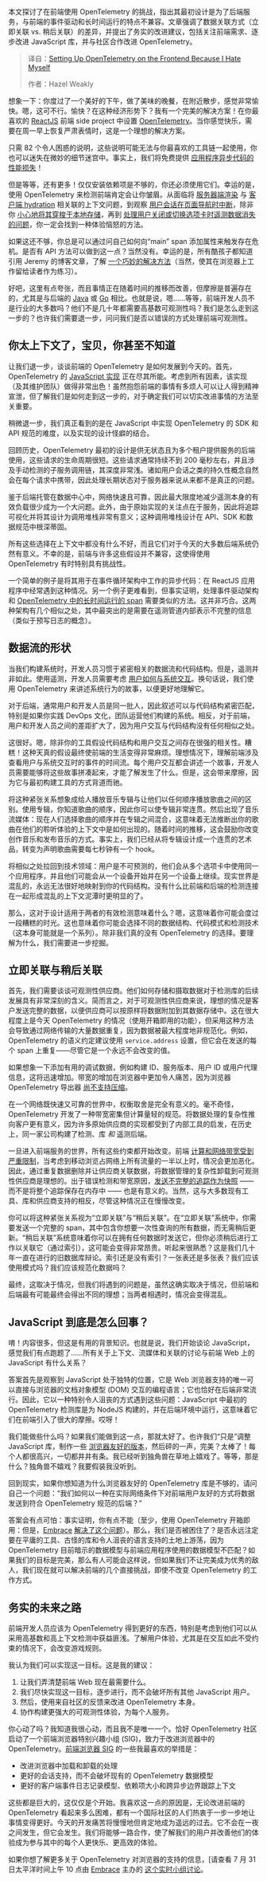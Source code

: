 
<!--
title: 前端OpenTelemetry配置：我与痛苦共舞
cover: https://cdn.thenewstack.io/media/2025/07/dfda0181-frown.jpg
summary: 本文探讨了在前端使用 OpenTelemetry 的挑战，指出其最初设计是为了后端服务，与前端的事件驱动和长时间运行的特点不兼容。文章强调了数据关联方式（立即关联 vs. 稍后关联）的差异，并提出了务实的改进建议，包括关注前端需求、逐步改进 JavaScript 库，并与社区合作改进 OpenTelemetry。
-->

本文探讨了在前端使用 OpenTelemetry 的挑战，指出其最初设计是为了后端服务，与前端的事件驱动和长时间运行的特点不兼容。文章强调了数据关联方式（立即关联 vs. 稍后关联）的差异，并提出了务实的改进建议，包括关注前端需求、逐步改进 JavaScript 库，并与社区合作改进 OpenTelemetry。

> 译自：[Setting Up OpenTelemetry on the Frontend Because I Hate Myself](https://thenewstack.io/setting-up-opentelemetry-on-the-frontend-because-i-hate-myself/)
> 
> 作者：Hazel Weakly

想象一下：你度过了一个美好的下午，做了美味的晚餐，在附近散步，感觉非常愉快。嗯，这可不行。愉快？在这种经济形势下？我有一个完美的解决方案！在你最喜欢的 [ReactJS](https://thenewstack.io/instrumenting-a-react-app-using-opentelemetry/) 前端 side project 中设置 [OpenTelemetry](https://thenewstack.io/what-is-opentelemetry-the-ultimate-guide/)。当你感觉快乐，需要在周一早上恢复严肃表情时，这是一个理想的解决方案。

只需 82 个令人困惑的说明，这些说明可能无法与你最喜欢的工具链一起使用，你也可以迷失在微妙的细节迷宫中。事实上，我们将免费提供 [应用程序异步代码的性能损失](https://github.com/angular/angular/blob/main/packages/zone.js/MODULE.md)！

但是等等，还有更多！仅仅安装依赖项是不够的，你还必须使用它们。幸运的是，使用 OpenTelemetry 来检测前端肯定会让你皱眉。从面临将 [服务器端渲染](https://github.com/open-telemetry/opentelemetry-demo/blob/96b292d5f3281d1bbde0309a8d9325475f356a4b/src/frontend/pages/_document.tsx#L22) 与 [客户端 hydration](https://github.com/open-telemetry/opentelemetry-demo/blob/96b292d5f3281d1bbde0309a8d9325475f356a4b/src/frontend/pages/_app.tsx#L27-L28) 相关联的上下文问题，到观察 [用户会话在页面导航时中断](https://github.com/open-telemetry/opentelemetry-demo/blob/96b292d5f3281d1bbde0309a8d9325475f356a4b/src/frontend/gateways/Session.gateway.ts)，除非你 [小心地将其穿梭于本地存储](https://github.com/open-telemetry/opentelemetry-demo/blob/96b292d5f3281d1bbde0309a8d9325475f356a4b/src/frontend/utils/telemetry/SessionIdProcessor.ts)，再到 [处理用户关闭或切换选项卡时遥测数据消失的问题](https://github.com/highlight/highlight/blob/881eb80b8065b13c7b388d9b3907bfb2a98a7bb9/sdk/highlight-run/src/client/otel/exporter.ts#L13-L20)，你一定会找到一种体验恼怒的方法。

如果这还不够，你总是可以通过问自己如何向“main” span 添加属性来触发存在危机。是否有 API 方法可以做到这一点？当然没有。幸运的是，所有酷孩子都知道引用 Jeremy 的博客文章，了解 [一个巧妙的解决方法](https://jeremymorrell.dev/blog/a-practitioners-guide-to-wide-events/#write-a-middleware-to-help-you)（当然，使其在浏览器上工作留给读者作为练习）。

好吧，这里有点夸张，而且事情正在随着时间的推移而改善，但摩擦是普遍存在的，尤其是与后端的 [Java](https://thenewstack.io/introduction-to-java-programming-language/) 或 [Go](https://roadmap.sh/golang) 相比。也就是说，嗯……等等，前端开发人员不是行业的大多数吗？他们不是几十年都需要高基数可观测性吗？我们是怎么走到这一步的？也许我们需要退一步，问问我们是否以错误的方式处理前端可观测性。

## 你太上下文了，宝贝，你甚至不知道

让我们退一步，谈谈前端的 OpenTelemetry 是如何发展到今天的。首先，OpenTelemetry 的 [JavaScript 实现](https://thenewstack.io/javascript/ "JavaScript implementation") 正在尽其所能。考虑到所有因素，该实现（及其维护团队）做得非常出色！虽然抱怨前端的事情有多烦人可以让人得到精神宣泄，但了解我们是如何走到这一步的，对于确定我们可以切实改进事情的方法至关重要。

稍微退一步，我们真正看到的是在 JavaScript 中实现 OpenTelemetry 的 SDK 和 API 规范的难度，以及实现的设计怪癖的结合。

回顾历史，OpenTelemetry 最初的设计是供无状态且为多个租户提供服务的后端使用，这些请求的生命周期很短。这些请求通常持续不到 200 毫秒左右，并且涉及手动检测的子服务调用链，其深度非常浅。诸如用户会话之类的持久性概念自然会在每个请求中携带，因此处理长期状态对于服务器来说从来都不是真正的问题。

鉴于后端托管在数据中心中，网络快速且可靠，因此最大限度地减少遥测本身的有效负载很少成为一个大问题。此外，由于原始实现的关注点在于服务，因此将追踪可视化并将其设计为调用堆栈非常有意义；这种调用堆栈设计在 API、SDK 和数据规范中根深蒂固。

所有这些选择在上下文中都没有什么不好，而且它们对于今天的大多数后端系统仍然有意义。不幸的是，前端与许多这些假设并不兼容，这使得使用 OpenTelemetry 有时特别具有挑战性。

一个简单的例子是将其用于在事件循环架构中工作的异步代码：在 ReactJS 应用程序中经常遇到这种情况。另一个例子更难看到，但事实证明，处理事件驱动架构和 [OpenTelemetry 中的长时间运行的 span](https://thenewstack.io/opentelemetry-challenges-handling-long-running-spans/) 需要类似的方法。这并非巧合。这两种架构有几个相似之处，其中最突出的是需要在遥测管道内部表示不完整的信息（类似于预写日志的概念）。

## 数据流的形状

当我们构建系统时，开发人员习惯于紧密相关的数据流和代码结构。但是，遥测并非如此。使用遥测，开发人员需要考虑 [用户如何与系统交互](https://thenewstack.io/the-case-for-user-focused-observability/)。换句话说，我们使用 OpenTelemetry 来讲述系统行为的故事，以便更好地理解它。

对于后端，通常用户和开发人员是同一批人，因此叙述可以与代码结构紧密匹配，特别是如果你实践 DevOps 文化，团队运营他们构建的系统。相反，对于前端，用户和开发人员之间的差距扩大了，因为用户交互与代码结构没有任何相似之处。

这很好。嗯，除非你的工具假设代码结构和用户交互之间存在很强的相关性。糟糕！这种天真的假设最终使前端的生活变得非常麻烦。理想情况下，理解前端涉及查看用户与系统交互时的事件的时间流。每个用户交互都会讲述一个故事，开发人员需要能够将这些故事拼凑起来，才能了解发生了什么。但是，这会带来摩擦，因为它与最初构建工具的方式背道而驰。

将这种紧张关系想象成给人播放音乐专辑与让他们以任何顺序播放歌曲之间的区别。使用专辑，你知道歌曲的顺序，因此你可以使专辑非常连贯。然后出现了音乐流媒体：现在人们选择歌曲的顺序并在专辑之间混合，这意味着无法推断出你的歌曲在他们的聆听体验的上下文中是如何出现的。随着时间的推移，这会鼓励你改变创作音乐和发布音乐的方式。事实上，我们已经从将专辑设计成一个连贯的艺术品，转变为声明歌曲需要每七秒钟有一个 hook。

将相似之处拉回到技术领域：用户是不可预测的，他们会从多个选项卡中使用同一个应用程序，并且他们可能会从一个设备开始并在另一个设备上继续。现实世界是混乱的，永远无法很好地映射到你的代码结构。没有什么比前端和后端的检测连接在一起形成混乱的上下文泥潭时更明显的了。

那么，这对于设计适用于两者的有效检测意味着什么？嗯，这意味着你可能会度过一段糟糕的时光。这也意味着你可能会选择不同的数据结构、代码模式和检测技术（这本身可能就是一个系列）。除非我们真的没有 OpenTelemetry 的选择。要理解为什么，我们需要进一步挖掘。

## 立即关联与稍后关联

首先，我们需要谈谈可观测性供应商。他们如何存储和摄取数据对于检测库的后续发展具有非常深刻的含义。简而言之，对于可观测性供应商来说，理想的情况是客户发送完整的数据，以便供应商可以按原样将数据附加到其数据存储中。这在很大程度上是今天 OpenTelemetry 的情况（使用开箱即用的功能），但采用这种方法会导致通过网络传输的大量数据重复，因为数据被最大程度地非规范化。例如，OpenTelemetry 的语义约定建议使用 `service.address` 设置，但它会在发送的每个 span 上重复——尽管它是一个永远不会改变的值。

如果想象一下添加有用的调试数据，例如构建 ID、服务版本、用户 ID 或用户代理信息，这将迅速增加。带宽的增加在浏览器中更加令人痛苦，因为浏览器 OpenTelemetry 导出器 [尚不支持压缩](https://github.com/open-telemetry/opentelemetry-js/issues/5686)。

在一个网络既快速又可靠的世界中，权衡取舍是完全有意义的。毫不奇怪，OpenTelemetry 开发了一种带宽密集但计算量轻的规范。将数据处理的复杂性推向客户更有意义，因为许多原始供应商的实现都受到了内部工具的启发，在历史上，同一家公司构建了检测、库 *和* 遥测后端。

一旦进入前端服务的世界，所有这些约束都开始改变。前端 [计算和网络带宽受到严重限制](https://embrace.io/blog/best-practices-for-monitoring-network-conditions-in-mobile/)，当考虑到移动浏览占网络上所有流量的一半以上时，情况会更加恶化。因此，通过重复数据删除并让供应商关联数据，将数据管理的复杂性卸载到可观测性供应商是理想的。出于错误检测和带宽原因，[发送不完整的追踪作为快照](https://www.cncf.io/blog/2024/06/14/why-embrace-created-span-snapshots-for-mobile-observability-with-opentelemetry/) —— 而不是将整个追踪保存在内存中 —— 也是有意义的。当然，这与大多数现有工具、库和供应商支持的相反，尽管这种情况正在慢慢改变。

你可以将这种紧张关系视为“立即关联”与“稍后关联”。在“立即关联”系统中，你需要发送一个完整的 span，其中包含你想要一次性查询的所有数据，而无需稍后更新。“稍后关联”系统意味着你可以在拥有任何数据时发送它，但你必须稍后进行工作以关联它（通过索引），这可能会变得非常昂贵。听起来很熟悉？这是我们几十年一直在进行的旧数据库辩论。索引还是没有索引？一张表还是多张表？我们应该使用模式吗？我们应该规范化数据吗？

最终，这取决于情况，但我们将遇到的问题是，虽然这确实取决于情况，但前端和后端最有可能最终会得出不同的理想；当两者相遇时，情况会变得混乱。

## JavaScript 到底是怎么回事？

唷！内容很多，但这是有用的背景知识。也就是说，我们开始谈论 JavaScript，感觉我们有点跑题了……所有关于上下文、流媒体和关联的讨论与前端 Web 上的 JavaScript 有什么关系？

答案首先是观察到 JavaScript 处于独特的位置，它是 Web 浏览器支持的唯一可以直接与浏览器的文档对象模型 (DOM) 交互的编程语言；它也恰好在后端非常流行。因此，它以一种特别令人沮丧的方式遇到这些问题：JavaScript 中最初的 OpenTelemetry 检测库是为 NodeJS 构建的，并在后端环境中运行，这意味着它们在前端引入了很大的摩擦。哎呀！

我们能做些什么吗？如果我们能做到这一点，那就太好了。也许我们“只是”调整 JavaScript 库，制作一些 [浏览器友好的版本](https://github.com/embrace-io/embrace-web-sdk)，然后砰的一声，完美？太棒了！每个人都很高兴，一切都井井有条。我已经听到独角兽在草地上嬉戏了。等等，那是什么？独角兽不嬉戏？我要假装我没听到。

回到现实，如果你想知道为什么浏览器友好的 OpenTelemetry 库是不够的，请问自己一个问题：“我们如何以一种在实际网络条件下对前端用户友好的方式将数据发送到符合 OpenTelemetry 规范的后端？”

答案会有点可怕：事实证明，你有点不能（至少，使用 OpenTelemetry 开箱即用：但是，[Embrace](https://embrace.io/?utm_content=inline+mention) [解决了这个问题](https://www.cncf.io/blog/2024/06/14/why-embrace-created-span-snapshots-for-mobile-observability-with-opentelemetry/)）。那么，我们是否被困住了？是否永远注定要在平庸的工具、古怪的库和令人沮丧的语言支持的土地上游荡，因为 OpenTelemetry 目前暗示的数据模型与前端应用程序使用的数据模型不匹配？如果我们的目标是完美，那么有人可能会这样说，但如果我们不让完美成为优秀的敌人，我们现在就可以解决前端的几个直接挑战，即使不改变 OpenTelemetry 的工作方式。

## 务实的未来之路

前端开发人员应该为 OpenTelemetry 得到更好的东西，特别是考虑到他们可以从采用高基数和高上下文检测中获益匪浅。了解用户体验，尤其是在交互如此不受约束的情况下，会改变游戏规则。

我认为我们可以实现这一目标。这是我的建议：

1. 让我们弄清楚前端 Web 现在最需要什么。
2. 我们尽快实现这一目标，逐步进行，而不会破坏所有其他 JavaScript 用户。
3. 然后，使用来自社区的反馈来改进 OpenTelemetry 本身。
4. 协作构建更强大的可观测性体验，为每个人服务。

你心动了吗？我知道我很心动，而且我不是唯一一个。恰好 OpenTelemetry 社区启动了一个前端浏览器特别兴趣小组 (SIG)，致力于改进浏览器中的 OpenTelemetry。[前端浏览器 SIG](https://github.com/open-telemetry/community/blob/main/projects/browser-phase-1.md) 的一些我最喜欢的举措是：

* 改进浏览器中加载和卸载的处理
* 更好的会话支持，而不会破坏现有的 OpenTelemetry 数据模型
* 更好的客户端事件日志记录模型、依赖项大小和跨异步边界跟踪上下文

这些都是巨大的，这仅仅是个开始。我喜欢这一点的原因是，无论改进前端的 OpenTelemetry 看起来多么困难，都有一个国际社区的人们热衷于一步一步地让事情变得更好。今天的开发痛苦将慢慢地但肯定地成为遥远的过去。它不会在一夜之间发生，但它会发生。我们将能够一路合作，使了解我们的用户并改善他们的体验成为参与其中的每个人更快乐、更高效的体验。

如果你想了解更多关于 OpenTelemetry 对浏览器的支持的信息，[请查看 7 月 31 日太平洋时间上午 10 点由 [Embrace](https://embrace.io/?utm_source=the-new-stack&utm_medium=paid&utm_campaign=otel-on-the-frontend) 主办的 [这个实时小组讨论](https://get.embrace.io/web-otel-panel/?utm_source=the-new-stack&utm_medium=paid&utm_campaign=otel-on-the-frontend)。